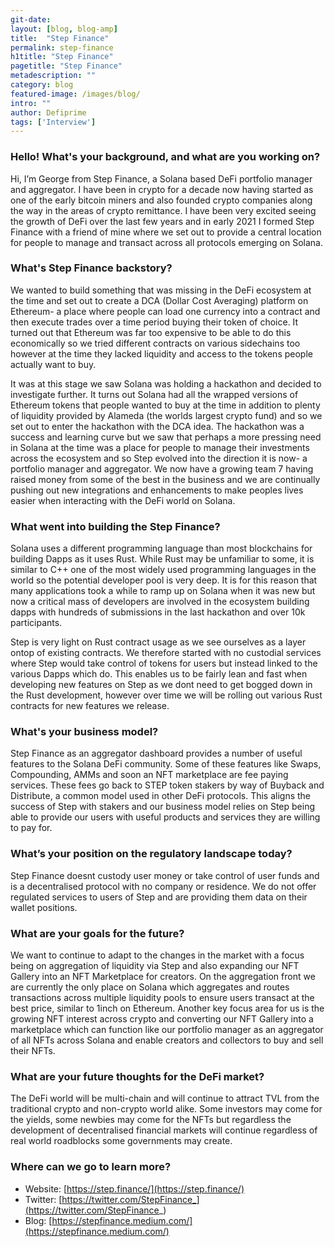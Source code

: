 ```yaml
---
git-date:
layout: [blog, blog-amp]
title:  "Step Finance"
permalink: step-finance
h1title: "Step Finance"
pagetitle: "Step Finance"
metadescription: ""
category: blog
featured-image: /images/blog/
intro: ""
author: Defiprime
tags: ['Interview']
---
```



### Hello! What's your background, and what are you working on?

Hi, I’m George from Step Finance, a Solana based DeFi portfolio manager and aggregator. I have been in crypto for a decade now having started as one of the early bitcoin miners and also founded crypto companies along the way in the areas of crypto remittance. I have been very excited seeing the growth of DeFi over the last few years and in early 2021 I formed Step Finance with a friend of mine where we set out to provide a central location for people to manage and transact across all protocols emerging on Solana.  


### What's Step Finance backstory? 

We wanted to build something that was missing in the DeFi ecosystem at the time and set out to create a DCA (Dollar Cost Averaging) platform on Ethereum- a place where people can load one currency into a contract and then execute trades over a time period buying their token of choice. It turned out that Ethereum was far too expensive to be able to do this economically so we tried different contracts on various sidechains too however at the time they lacked liquidity and access to the tokens people actually want to buy. 

It was at this stage we saw Solana was holding a hackathon and decided to investigate further. It turns out Solana had all the wrapped versions of Ethereum tokens that people wanted to buy at the time in addition to plenty of liquidity provided by Alameda (the worlds largest crypto fund) and so we set out to enter the hackathon with the DCA idea. The hackathon was a success and learning curve but we saw that perhaps a more pressing need in Solana at the time was a place for people to manage their investments across the ecosystem and so Step evolved into the direction it is now- a portfolio manager and aggregator. We now have a growing team 7 having raised money from some of the best in the business and we are continually pushing out new integrations and enhancements to make peoples lives easier when interacting with the DeFi world on Solana.  


### What went into building the Step Finance?

Solana uses a different programming language than most blockchains for building Dapps as it uses Rust. While Rust may be unfamiliar to some, it is similar to C++ one of the most widely used programming languages in the world so the potential developer pool is very deep. It is for this reason that many applications took a while to ramp up on Solana when it was new but now a critical mass of developers are involved in the ecosystem building dapps with hundreds of submissions in the last hackathon and over 10k participants. 

Step is very light on Rust contract usage as we see ourselves as a layer ontop of existing contracts. We therefore started with no custodial services where Step would take control of tokens for users but instead linked to the various Dapps which do. This enables us to be fairly lean and fast when developing new features on Step as we dont need to get bogged down in the Rust development, however over time we will be rolling out various Rust contracts for new features we release.   


### What's your business model?

Step Finance as an aggregator dashboard provides a number of useful features to the Solana DeFi community. Some of these features like Swaps, Compounding, AMMs and soon an NFT marketplace are fee paying services. These fees go back to STEP token stakers by way of Buyback and Distribute, a common model used in other DeFi protocols. This aligns the success of Step with stakers and our business model relies on Step being able to provide our users with useful products and services they are willing to pay for. 


### What’s your position on the regulatory landscape today?

Step Finance doesnt custody user money or take control of user funds and is a decentralised protocol with no company or residence. We do not offer regulated services to users of Step and are providing them data on their wallet positions. 


### What are your goals for the future?

We want to continue to adapt to the changes in the market with a focus being on aggregation of liquidity via Step and also expanding our NFT Gallery into an NFT Marketplace for creators. On the aggregation front we are currently the only place on Solana which aggregates and routes transactions across multiple liquidity pools to ensure users transact at the best price, similar to 1inch on Ethereum. Another key focus area for us is the growing NFT interest across crypto and converting our NFT Gallery into a marketplace which can function like our portfolio manager as an aggregator of all NFTs across Solana and enable creators and collectors to buy and sell their NFTs.  


### What are your future thoughts for the DeFi market?

The DeFi world will be multi-chain and will continue to attract TVL from the traditional crypto and non-crypto world alike. Some investors may come for the yields, some newbies may come for the NFTs but regardless the development of decentralised financial markets will continue regardless of real world roadblocks some governments may create. 


### Where can we go to learn more?

- Website: [https://step.finance/](https://step.finance/)
- Twitter: [https://twitter.com/StepFinance_](https://twitter.com/StepFinance_)
- Blog: [https://stepfinance.medium.com/](https://stepfinance.medium.com/) 